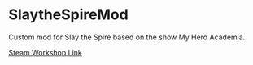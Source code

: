 # SlaytheSpireMod
Custom mod for Slay the Spire based on the show My Hero Academia.

[Steam Workshop Link](https://steamcommunity.com/sharedfiles/filedetails/?id=2103658419)